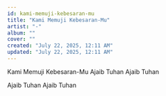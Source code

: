 ```yaml
---
id: kami-memuji-kebesaran-mu
title: "Kami Memuji Kebesaran-Mu"
artist: "-"
album: ""
cover: ""
created: "July 22, 2025, 12:11 AM"
updated: "July 22, 2025, 12:11 AM"
---
```


Kami Memuji Kebesaran-Mu
Ajaib Tuhan Ajaib Tuhan

Ajaib Tuhan
Ajaib Tuhan